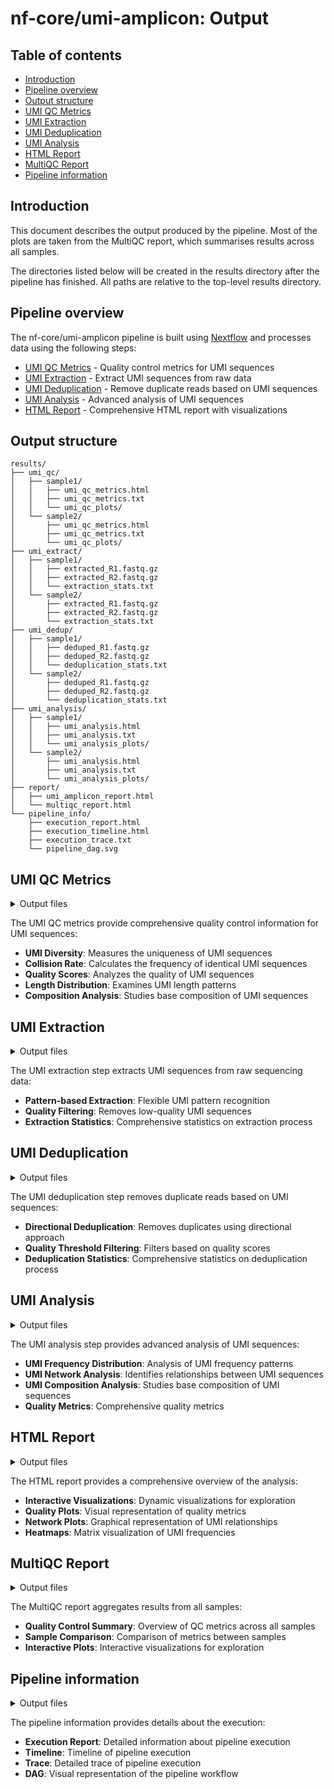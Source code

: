 # nf-core/umi-amplicon: Output

## Table of contents

<!-- Install Atom plugin markdown-toc-auto for this ToC to auto-update on save -->
<!-- toc -->
- [Introduction](#introduction)
- [Pipeline overview](#pipeline-overview)
- [Output structure](#output-structure)
- [UMI QC Metrics](#umi-qc-metrics)
- [UMI Extraction](#umi-extraction)
- [UMI Deduplication](#umi-deduplication)
- [UMI Analysis](#umi-analysis)
- [HTML Report](#html-report)
- [MultiQC Report](#multiqc-report)
- [Pipeline information](#pipeline-information)
<!-- tocstop -->

## Introduction

This document describes the output produced by the pipeline. Most of the plots are taken from the MultiQC report, which summarises results across all samples.

The directories listed below will be created in the results directory after the pipeline has finished. All paths are relative to the top-level results directory.

## Pipeline overview

The nf-core/umi-amplicon pipeline is built using [Nextflow](https://www.nextflow.io)
and processes data using the following steps:

- [UMI QC Metrics](#umi-qc-metrics) - Quality control metrics for UMI sequences
- [UMI Extraction](#umi-extraction) - Extract UMI sequences from raw data
- [UMI Deduplication](#umi-deduplication) - Remove duplicate reads based on UMI sequences
- [UMI Analysis](#umi-analysis) - Advanced analysis of UMI sequences
- [HTML Report](#html-report) - Comprehensive HTML report with visualizations

## Output structure

```
results/
├── umi_qc/
│   ├── sample1/
│   │   ├── umi_qc_metrics.html
│   │   ├── umi_qc_metrics.txt
│   │   └── umi_qc_plots/
│   └── sample2/
│       ├── umi_qc_metrics.html
│       ├── umi_qc_metrics.txt
│       └── umi_qc_plots/
├── umi_extract/
│   ├── sample1/
│   │   ├── extracted_R1.fastq.gz
│   │   ├── extracted_R2.fastq.gz
│   │   └── extraction_stats.txt
│   └── sample2/
│       ├── extracted_R1.fastq.gz
│       ├── extracted_R2.fastq.gz
│       └── extraction_stats.txt
├── umi_dedup/
│   ├── sample1/
│   │   ├── deduped_R1.fastq.gz
│   │   ├── deduped_R2.fastq.gz
│   │   └── deduplication_stats.txt
│   └── sample2/
│       ├── deduped_R1.fastq.gz
│       ├── deduped_R2.fastq.gz
│       └── deduplication_stats.txt
├── umi_analysis/
│   ├── sample1/
│   │   ├── umi_analysis.html
│   │   ├── umi_analysis.txt
│   │   └── umi_analysis_plots/
│   └── sample2/
│       ├── umi_analysis.html
│       ├── umi_analysis.txt
│       └── umi_analysis_plots/
├── report/
│   ├── umi_amplicon_report.html
│   └── multiqc_report.html
└── pipeline_info/
    ├── execution_report.html
    ├── execution_timeline.html
    ├── execution_trace.txt
    └── pipeline_dag.svg
```

## UMI QC Metrics

<details markdown="1">
<summary>Output files</summary>

- `umi_qc/`
  - `{sample}/umi_qc_metrics.html` - HTML report with QC metrics
  - `{sample}/umi_qc_metrics.txt` - Text file with QC metrics
  - `{sample}/umi_qc_plots/` - Directory containing QC plots

</details>

The UMI QC metrics provide comprehensive quality control information for UMI sequences:

- **UMI Diversity**: Measures the uniqueness of UMI sequences
- **Collision Rate**: Calculates the frequency of identical UMI sequences
- **Quality Scores**: Analyzes the quality of UMI sequences
- **Length Distribution**: Examines UMI length patterns
- **Composition Analysis**: Studies base composition of UMI sequences

## UMI Extraction

<details markdown="1">
<summary>Output files</summary>

- `umi_extract/`
  - `{sample}/extracted_R1.fastq.gz` - Extracted R1 reads
  - `{sample}/extracted_R2.fastq.gz` - Extracted R2 reads
  - `{sample}/extraction_stats.txt` - Extraction statistics

</details>

The UMI extraction step extracts UMI sequences from raw sequencing data:

- **Pattern-based Extraction**: Flexible UMI pattern recognition
- **Quality Filtering**: Removes low-quality UMI sequences
- **Extraction Statistics**: Comprehensive statistics on extraction process

## UMI Deduplication

<details markdown="1">
<summary>Output files</summary>

- `umi_dedup/`
  - `{sample}/deduped_R1.fastq.gz` - Deduplicated R1 reads
  - `{sample}/deduped_R2.fastq.gz` - Deduplicated R2 reads
  - `{sample}/deduplication_stats.txt` - Deduplication statistics

</details>

The UMI deduplication step removes duplicate reads based on UMI sequences:

- **Directional Deduplication**: Removes duplicates using directional approach
- **Quality Threshold Filtering**: Filters based on quality scores
- **Deduplication Statistics**: Comprehensive statistics on deduplication process

## UMI Analysis

<details markdown="1">
<summary>Output files</summary>

- `umi_analysis/`
  - `{sample}/umi_analysis.html` - HTML report with analysis results
  - `{sample}/umi_analysis.txt` - Text file with analysis results
  - `{sample}/umi_analysis_plots/` - Directory containing analysis plots

</details>

The UMI analysis step provides advanced analysis of UMI sequences:

- **UMI Frequency Distribution**: Analysis of UMI frequency patterns
- **UMI Network Analysis**: Identifies relationships between UMI sequences
- **UMI Composition Analysis**: Studies base composition of UMI sequences
- **Quality Metrics**: Comprehensive quality metrics

## HTML Report

<details markdown="1">
<summary>Output files</summary>

- `report/umi_amplicon_report.html` - Comprehensive HTML report

</details>

The HTML report provides a comprehensive overview of the analysis:

- **Interactive Visualizations**: Dynamic visualizations for exploration
- **Quality Plots**: Visual representation of quality metrics
- **Network Plots**: Graphical representation of UMI relationships
- **Heatmaps**: Matrix visualization of UMI frequencies

## MultiQC Report

<details markdown="1">
<summary>Output files</summary>

- `report/multiqc_report.html` - MultiQC report

</details>

The MultiQC report aggregates results from all samples:

- **Quality Control Summary**: Overview of QC metrics across all samples
- **Sample Comparison**: Comparison of metrics between samples
- **Interactive Plots**: Interactive visualizations for exploration

## Pipeline information

<details markdown="1">
<summary>Output files</summary>

- `pipeline_info/`
  - `execution_report.html` - Nextflow execution report
  - `execution_timeline.html` - Nextflow execution timeline
  - `execution_trace.txt` - Nextflow execution trace
  - `pipeline_dag.svg` - Pipeline DAG (Directed Acyclic Graph)

</details>

The pipeline information provides details about the execution:

- **Execution Report**: Detailed information about pipeline execution
- **Timeline**: Timeline of pipeline execution
- **Trace**: Detailed trace of pipeline execution
- **DAG**: Visual representation of the pipeline workflow
